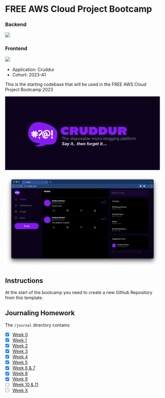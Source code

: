# FREE AWS Cloud Project Bootcamp

### Backend

![](https://codebuild.us-west-2.amazonaws.com/badges?uuid=eyJlbmNyeXB0ZWREYXRhIjoiVjlsUmJOTkhDVVloem96bU41OHRiN1BnNGx2VTJNV3VBZnN0T1RZVE1DNiswNkw1WmVicE95YUphZ1NWNEV1ak1Zb2UvZ0VaWldnakZDRFlBVHVVaXFrPSIsIml2UGFyYW1ldGVyU3BlYyI6ImFQdyttT2JiZEpzb0NJOEoiLCJtYXRlcmlhbFNldFNlcmlhbCI6MX0%3D&branch=main)

### Frontend

![](https://codebuild.us-west-2.amazonaws.com/badges?uuid=eyJlbmNyeXB0ZWREYXRhIjoia05ZQlVlc1ZrWE9NcC9QaUEzbVNWbUI4eWk0SVdaRGs5WHBJYTVIMGhCUVpQeTBpR25NUkhKeFJsSFJYanI5TTlrTHZNaU43K3lMbjEwUlJNcXFSTElJPSIsIml2UGFyYW1ldGVyU3BlYyI6IitqOStvcEtVaGFLOXVNSVoiLCJtYXRlcmlhbFNldFNlcmlhbCI6MX0%3D&branch=main)


- Application: Cruddur
- Cohort: 2023-A1

This is the starting codebase that will be used in the FREE AWS Cloud Project Bootcamp 2023

![Cruddur Graphic](_docs/assets/cruddur-banner.jpg)

![Cruddur Screenshot](_docs/assets/cruddur-screenshot.png)

## Instructions

At the start of the bootcamp you need to create a new Github Repository from this template.

## Journaling Homework

The `/journal` directory contains

- [X] [Week 0](journal/week0.md)
- [X] [Week 1](journal/week1.md)
- [X] [Week 2](journal/week2.md)
- [X] [Week 3](journal/week3.md)
- [X] [Week 4](journal/week4.md)
- [X] [Week 5](journal/week5.md)
- [X] [Week 6 & 7](journal/week6&7.md)
- [X] [Week 8](journal/week8.md)
- [X] [Week 9](journal/week9.md)
- [ ] [Week 10 & 11](journal/week10&11.md)
- [ ] [Week X](journal/weekX.md)
